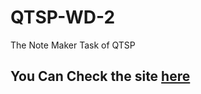 # QTSP-WD-2

The Note Maker Task of QTSP

## You Can Check the site [here](https://marmikupadhyay.github.io/QTSP-WD-2/.)
